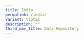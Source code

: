 ```yaml
---
title: India
permalink: /india/
variant: tiptap
description: ""
third_nav_title: Data Repository
---
```

